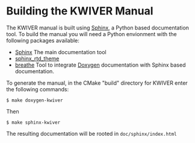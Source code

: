# Building the KWIVER Manual

The KWIVER manual is built using [Sphinx](sphinx-doc.org), a Python based documentation
tool.  To build the manual you will need a Python envionment with the following packages
available:

  * [Sphinx](sphinx-doc.org) The main documentation tool
  * [sphinx\_rtd\_theme](https://sphinx-rtd-theme.readthedocs.io/en/latest/)
  * [breathe](https://breathe.readthedocs.io/en/latest/) Tool to integrate [Doxygen](http://www.doxygen.nl/)
    documentation with Sphinx based documentation.

To generate the manual, in the CMake "build" directory for KWIVER enter the following commands:

`$ make doxygen-kwiver`

Then

`$ make sphinx-kwiver`

The resulting documentation will be rooted in `doc/sphinx/index.html`
